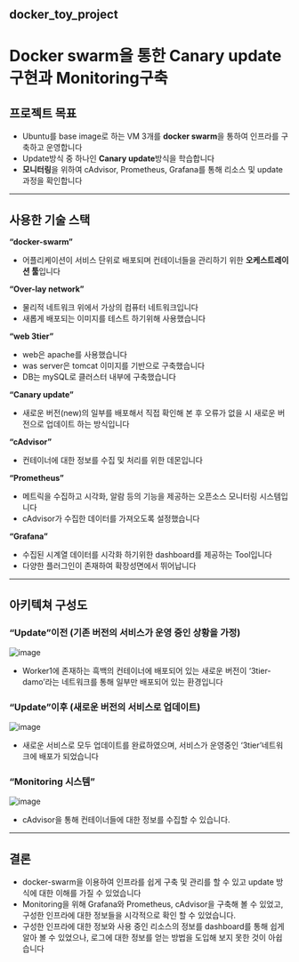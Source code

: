 ## docker_toy_project
# Docker swarm을 통한 Canary update구현과 Monitoring구축
## 프로젝트 목표

- Ubuntu를 base image로 하는 VM 3개를 **docker swarm**을 통하여 인프라를 구축하고 운영합니다
- Update방식 중 하나인 **Canary update**방식을 학습합니다
- **모니터링**을 위하여 cAdvisor, Prometheus, Grafana를 통해 리소스 및 update과정을 확인합니다

---

## 사용한 기술 스택

**“docker-swarm”**

- 어플리케이션이 서비스 단위로 배포되며 컨테이너들을 관리하기 위한 **오케스트레이션 툴**입니다

**“Over-lay network”**

- 물리적 네트워크 위에서 가상의 컴퓨터 네트워크입니다
- 새롭게 배포되는 이미지를 테스트 하기위해 사용했습니다

**“web 3tier”**

- web은 apache를 사용했습니다
- was server은 tomcat 이미지를 기반으로 구축했습니다
- DB는 mySQL로 클러스터 내부에 구축했습니다

**“Canary update”**

- 새로운 버전(new)의 일부를 배포해서 직접 확인해 본 후 오류가 없을 시 새로운 버전으로 업데이트 하는 방식입니다

**“cAdvisor”**

- 컨테이너에 대한 정보를 수집 및 처리를 위한 데몬입니다

**“Prometheus”**

- 메트릭을 수집하고 시각화, 알람 등의 기능을 제공하는 오픈소스 모니터링 시스템입니다
- cAdvisor가 수집한 데이터를 가져오도록 설정했습니다

**“Grafana”**

- 수집된 시계열 데이터를 시각화 하기위한 dashboard를 제공하는 Tool입니다
- 다양한 플러그인이 존재하여 확장성면에서 뛰어납니다

---

## 아키텍쳐 구성도

### “Update”이전 (기존 버전의 서비스가 운영 중인 상황을 가정)

![image](https://user-images.githubusercontent.com/93701762/232329132-df71735d-d96a-4a09-8d7a-00cadef64398.png)
- Worker1에 존재하는 흑백의 컨테이너에 배포되어 있는 새로운 버전이 ‘3tier-damo’라는 네트워크를 통해 일부만 배포되어 있는 환경입니다

### “Update”이후 (새로운 버전의 서비스로 업데이트)

![image](https://user-images.githubusercontent.com/93701762/232329141-93f81402-7c67-4efc-8b0a-24a104c1e050.png)

- 새로운 서비스로 모두 업데이트를 완료하였으며, 서비스가 운영중인 ‘3tier’네트워크에 배포가 되었습니다

### “Monitoring 시스템”

![image](https://user-images.githubusercontent.com/93701762/232329159-7f424c1f-1d80-423b-b047-98011a570d07.png)

- cAdvisor을 통해 컨테이너들에 대한 정보를 수집할 수 있습니다.

---

## 결론

- docker-swarm을 이용하여 인프라를 쉽게 구축 및 관리를 할 수 있고 update 방식에 대한 이해를 가질 수 있었습니다
- Monitoring을 위해 Grafana와 Prometheus, cAdvisor을 구축해 볼 수 있었고, 구성한 인프라에 대한 정보들을 시각적으로 확인 할 수 있었습니다.
- 구성한 인프라에 대한 정보와 사용 중인 리소스의 정보를 dashboard를 통해 쉽게 알아 볼 수 있었으나, 로그에 대한 정보를 얻는 방법을 도입해 보지 못한 것이 아쉽습니다
